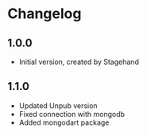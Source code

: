 # Changelog

## 1.0.0

- Initial version, created by Stagehand

## 1.1.0

- Updated Unpub version
- Fixed connection with mongodb
- Added mongodart package
